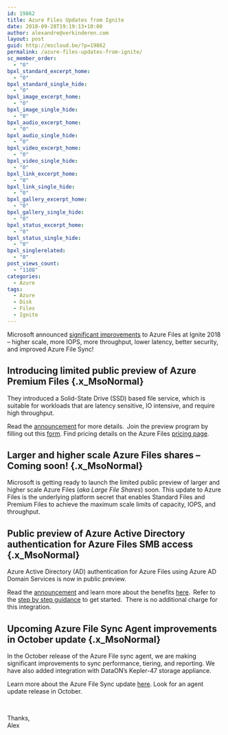 ```yaml
---
id: 19862
title: Azure Files Updates from Ignite
date: 2018-09-28T19:19:13+10:00
author: alexandre@verkinderen.com
layout: post
guid: http://mscloud.be/?p=19862
permalink: /azure-files-updates-from-ignite/
sc_member_order:
  - "0"
bpxl_standard_excerpt_home:
  - "0"
bpxl_standard_single_hide:
  - "0"
bpxl_image_excerpt_home:
  - "0"
bpxl_image_single_hide:
  - "0"
bpxl_audio_excerpt_home:
  - "0"
bpxl_audio_single_hide:
  - "0"
bpxl_video_excerpt_home:
  - "0"
bpxl_video_single_hide:
  - "0"
bpxl_link_excerpt_home:
  - "0"
bpxl_link_single_hide:
  - "0"
bpxl_gallery_excerpt_home:
  - "0"
bpxl_gallery_single_hide:
  - "0"
bpxl_status_excerpt_home:
  - "0"
bpxl_status_single_hide:
  - "0"
bpxl_singlerelated:
  - "0"
post_views_count:
  - "1108"
categories:
  - Azure
tags:
  - Azure
  - Disk
  - Files
  - Ignite
---
```

<p class="x_MsoNormal">
  Microsoft announced <a href="https://aka.ms/AzureFiles/NewEraBlog" target="_blank" rel="noopener noreferrer" data-auth="NotApplicable">significant improvements</a> to Azure Files at Ignite 2018 – higher scale, more IOPS, more throughput, lower latency, better security, and improved Azure File Sync!
</p>

## **Introducing limited public preview of Azure Premium Files** {.x_MsoNormal}

<p class="x_MsoNormal">
  They introduced a Solid-State Drive (SSD) based file service, which is suitable for workloads that are latency sensitive, IO intensive, and require high throughput.
</p>

<p class="x_MsoNormal">
  Read the <a href="https://aka.ms/pfs/preview" target="_blank" rel="noopener noreferrer" data-auth="NotApplicable">announcement</a><b> </b>for more details.<b>  </b>Join the preview program by filling out this <a href="https://aka.ms/PremiumFilesPreview" target="_blank" rel="noopener noreferrer" data-auth="NotApplicable">form</a>. Find pricing details on the Azure Files <a href="https://azure.microsoft.com/en-us/pricing/details/storage/files/" target="_blank" rel="noopener noreferrer" data-auth="NotApplicable">pricing page</a>.
</p>

## **Larger and higher scale Azure Files shares – Coming soon!** {.x_MsoNormal}

<p class="x_MsoNormal">
  Microsoft is getting ready to launch the limited public preview of larger and higher scale Azure Files (<i>aka Large File Shares</i>) soon. This update to Azure Files is the underlying platform secret that enables Standard Files and Premium Files to achieve the maximum scale limits of capacity, IOPS, and throughput.
</p>

## **Public preview of Azure Active Directory authentication for Azure Files SMB access** {.x_MsoNormal}

<p class="x_MsoNormal">
  Azure Active Directory (AD) authentication for Azure Files using Azure AD Domain Services is now in public preview.
</p>

<p class="x_MsoNormal">
  Read the <a href="https://aka.ms/azure-file-aad-integration-preview-blog" target="_blank" rel="noopener noreferrer" data-auth="NotApplicable">announcement</a> and learn more about the benefits <a href="https://docs.microsoft.com/en-us/azure/storage/files/storage-files-active-directory-overview" target="_blank" rel="noopener noreferrer" data-auth="NotApplicable">here</a>.<b>  </b>Refer to the <a href="https://docs.microsoft.com/en-us/azure/storage/files/storage-files-active-directory-enable" target="_blank" rel="noopener noreferrer" data-auth="NotApplicable">step by step guidance</a> to get started.  There is no additional charge for this integration.
</p>

## **Upcoming Azure File Sync Agent improvements in October update** {.x_MsoNormal}

<p class="x_MsoNormal">
  In the October release of the Azure File sync agent, we are making significant improvements to sync performance, tiering, and reporting. We have also added integration with DataON’s Kepler-47 storage appliance.
</p>

<p class="x_MsoNormal">
  Learn more about the Azure File Sync update <a href="https://aka.ms/AzureFiles/NewEraBlog" target="_blank" rel="noopener noreferrer" data-auth="NotApplicable">here</a>. Look for an agent update release in October.
</p>

&nbsp;

Thanks,  
Alex
